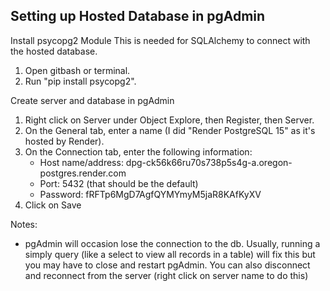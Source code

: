 ## Setting up Hosted Database in pgAdmin

Install psycopg2 Module
This is needed for SQLAlchemy to connect with the hosted database.
1. Open gitbash or terminal.
2. Run "pip install psycopg2".

Create server and database in pgAdmin
1. Right click on Server under Object Explore, then Register, then Server.
2. On the General tab, enter a name (I did "Render PostgreSQL 15" as it's hosted by Render).
3. On the Connection tab, enter the following information:
   - Host name/address: dpg-ck56k66ru70s738p5s4g-a.oregon-postgres.render.com
   - Port: 5432 (that should be the default)
   - Password: fRFTp6MgD7AgfQYMYmyM5jaR8KAfKyXV
4. Click on Save

Notes:
- pgAdmin will occasion lose the connection to the db. Usually, running a simply query (like a select to view all records in a table) will fix this but you may have to close and restart pgAdmin. You can also disconnect and reconnect from the server (right click on server name to do this)